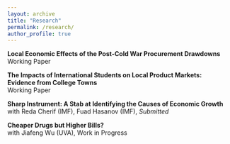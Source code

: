 ```yaml
---
layout: archive
title: "Research"
permalink: /research/
author_profile: true
---
```



**Local Economic Effects of the Post-Cold War Procurement Drawdowns** <br/>
Working Paper

**The Impacts of International Students on Local Product Markets: Evidence from College Towns** <br/>
Working Paper <br/>

**Sharp Instrument: A Stab at Identifying the Causes of Economic Growth**<br/>
with Reda Cherif (IMF), Fuad Hasanov (IMF), *Submitted*

**Cheaper Drugs but Higher Bills?** <br/>
with Jiafeng Wu (UVA), Work in Progress
